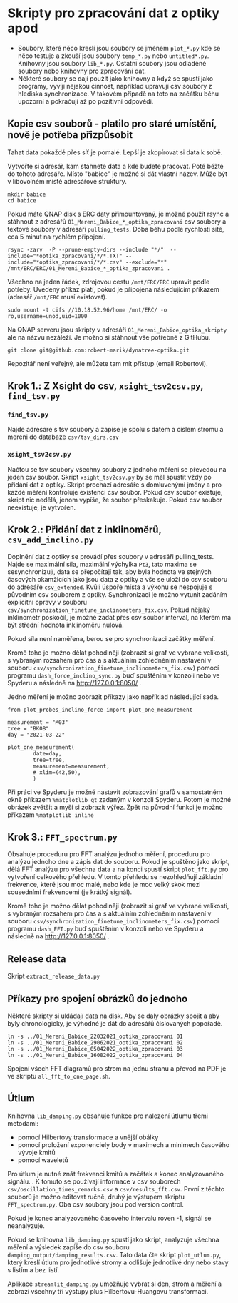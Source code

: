 # Skripty pro zpracování dat z optiky apod

* Soubory, které něco kreslí jsou soubory se jménem `plot_*.py`
kde se něco testuje a zkouší jsou soubory `temp_*.py` nebo
`untitled*.py`. Knihovny jsou soubory `lib_*.py`. Ostatní soubory jsou odladěné
soubory nebo knihovny pro zpracování dat.
* Některé soubory se dají použít jako knihovny a když se spustí jako programy,
  vyvíjí nějakou činnost, například upravují csv soubory z hlediska
  synchronizace. V takovém případě na toto na začátku běhu upozorní a pokračují
  až po pozitivní odpovědi. 

## Kopie csv souborů - platilo pro staré umístění, nově je potřeba přizpůsobit

Tahat data pokaždé přes síť je pomalé. Lepší je zkopírovat si data k sobě. 

Vytvořte si adresář, kam stáhnete data a kde budete pracovat. Poté běžte do
tohoto adresáře. 
Místo "babice" je možné si dát vlastní název. Může být v libovolném místě adresářové struktury.
```
mkdir babice
cd babice
```

Pokud máte QNAP disk s ERC daty přimountovaný, je možné použít rsync a stáhnout z
adresářů `01_Mereni_Babice_*_optika_zpracovani` csv soubory a textové soubory v
adresáři `pulling_tests`. Doba běhu podle rychlosti sítě, cca 5 minut na rychlém
připojení. 

```
rsync -zarv  -P --prune-empty-dirs --include "*/"  --include="*optika_zpracovani/*/*.TXT" --include="*optika_zpracovani/*/*.csv" --exclude="*" /mnt/ERC/ERC/01_Mereni_Babice_*_optika_zpracovani .
```
Všechno na jeden řádek, zdrojovou cestu `/mnt/ERC/ERC` upravit podle potřeby.
Uvedený příkaz platí, pokud je připojena následujícím příkazem (adresář `/mnt/ERC`
musí existovat).

```
sudo mount -t cifs //10.18.52.96/home /mnt/ERC/ -o ro,username=unod,uid=1000
```

Na QNAP serveru jsou skripty v adresáři `01_Mereni_Babice_optika_skripty` ale na
názvu nezáleží. Je možno si stáhnout vše potřebné z GitHubu.

```
git clone git@github.com:robert-marik/dynatree-optika.git
```

Repozitář není veřejný, ale můžete tam mít přístup (email Robertovi).


## Krok 1.: Z Xsight do csv, `xsight_tsv2csv.py`, `find_tsv.py`

### `find_tsv.py`

Najde adresare s tsv soubory a zapise je spolu s datem a cislem stromu a mereni 
do databaze `csv/tsv_dirs.csv`

### `xsight_tsv2csv.py`
Načtou se tsv soubory všechny soubory z jednoho měření se
převedou na jeden csv soubor. Skript `xsight_tsv2csv.py` by se měl
spustit vždy po přidání dat z optiky. Skript prochází adresáře s
domluvenými jmény a pro každé měření kontroluje existenci csv
soubor. Pokud csv soubor existuje, skript nic nedělá, jenom vypíše, že soubor
přeskakuje. Pokud csv soubor neexistuje, je vytvořen.

## Krok 2.: Přidání dat z inklinoměrů, `csv_add_inclino.py`

Doplnění dat z optiky se provádí přes soubory v adresáři
pulling_tests. Najde se maximální síla, maximální výchylka `Pt3`, tato
maxima se sesynchronizují, data se přepočítají tak, aby byla hodnota
ve stejných časových okamžicích jako jsou data z optiky a vše se uloží
do csv souboru do adresáře `csv_extended`. Kvůli úspoře místa a výkonu
se nespojuje s původním csv souborem z optiky. Synchronizaci je možno
vytunit zadáním explicitní opravy v souboru
`csv/synchronization_finetune_inclinometers_fix.csv`. Pokud nějaký
inklinometr poskočil, je možné zadat přes csv soubor interval, na
kterém má být střední hodnota inklinoměru nulová.

Pokud síla není naměřena, berou se pro synchronizaci začátky měření.

Kromě toho je možno dělat pohodlněji (zobrazit si graf ve vybrané velikosti, 
s vybraným rozsahem pro čas a s aktuálním zohledněním nastavení v souboru `csv/synchronization_finetune_inclinometers_fix.csv`)
pomocí programu `dash_force_inclino_sync.py` buď spuštěním v konzoli nebo ve Spyderu a následně na 
http://127.0.0.1:8050/ .

Jedno měření je možno zobrazit příkazy jako například následující sada.

```
from plot_probes_inclino_force import plot_one_measurement

measurement = "M03"
tree = "BK08"
day = "2021-03-22"

plot_one_measurement(
        date=day,
        tree=tree, 
        measurement=measurement, 
        # xlim=(42,50),
        ) 
```

Při práci ve Spyderu  je možné nastavit zobrazování grafů v samostatném okně příkazem `%matplotlib qt` zadaným v konzoli
Spyderu. Potom je možné obrázek zvětšit a myší si zobrazit výřez. Zpět na původní 
funkci je možno příkazem `%matplotlib inline`

## Krok 3.: `FFT_spectrum.py`

Obsahuje proceduru pro FFT analýzu jednoho měření, proceduru pro
analýzu jednoho dne a zápis dat do souboru. Pokud je spuštěno jako
skript, dělá FFT analýzu pro všechna data a na konci spustí skript
`plot_fft.py` pro vytvoření celkového přehledu. V tomto přehledu se
nezohledňují základní frekvence, které jsou moc malé, nebo kde je moc
velký skok mezi sousedními frekvencemi (je krátký signál).

Kromě toho je možno dělat pohodlněji (zobrazit si graf ve vybrané velikosti, 
s vybraným rozsahem pro čas a s aktuálním zohledněním nastavení v souboru `csv/synchronization_finetune_inclinometers_fix.csv`)
pomocí programu `dash_FFT.py` buď spuštěním v konzoli nebo ve Spyderu a následně na 
http://127.0.0.1:8050/ .


## Release data

Skript `extract_release_data.py`


## Příkazy pro spojení obrázků do jednoho

Některé skripty si ukládají data na disk. Aby se daly obrázky spojit a aby byly
chronologicky, je výhodné je dát do adresářů číslovaných popořadě.
```
ln -s ../01_Mereni_Babice_22032021_optika_zpracovani 01
ln -s ../01_Mereni_Babice_29062021_optika_zpracovani 02
ln -s ../01_Mereni_Babice_05042022_optika_zpracovani 03
ln -s ../01_Mereni_Babice_16082022_optika_zpracovani 04
```

Spojení všech FFT diagramů pro strom na jednu stranu a převod na PDF je ve
skriptu `all_fft_to_one_page.sh`.


## Útlum

Knihovna `lib_damping.py` obsahuje funkce pro nalezení útlumu třemi
metodami:

* pomocí Hilbertovy transformace a vnější obálky
* pomocí proložení exponenciely body v maximech a minimech časového vývoje
kmitů
* pomocí waveletů

Pro útlum je nutné znát frekvenci kmitů a začátek a konec
analyzovaného signálu. . K tomuto se používají informace v csv
souborech `csv/oscillation_times_remarks.csv` a
`csv/results_fft.csv`. První z těchto souborů je možno editovat ručně,
druhý je výstupem skriptu `FFT_spectrum.py`. Oba csv soubory jsou pod
version control.

Pokud je konec analyzovaného časového intervalu roven -1, signál se
neanalyzuje.

Pokud se knihovna `lib_damping.py` spustí jako skript, analyzuje
všechna měření a výsledek zapíše do csv souboru
`damping_output/damping_results.csv`. Tato data čte skript
`plot_utlum.py`, který kreslí útlum pro jednotlivé stromy a odlišuje
jednotlivé dny nebo stavy s listím a bez listí.

Aplikace `streamlit_damping.py` umožňuje vybrat si den, strom a měření
a zobrazí všechny tři výstupy plus Hilbertovu-Huangovu transformaci.

## 

